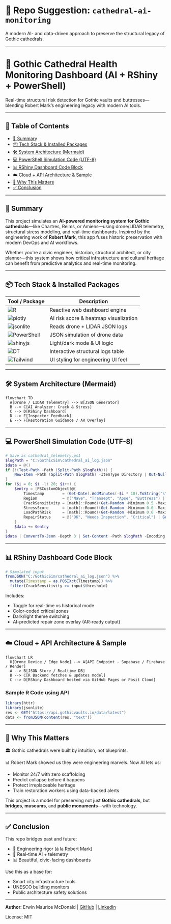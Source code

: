 # 🏰 Repo Suggestion: `cathedral-ai-monitoring`

A modern AI- and data-driven approach to preserve the structural legacy of Gothic cathedrals.

---

# 🧠 Gothic Cathedral Health Monitoring Dashboard (AI + RShiny + PowerShell)

Real-time structural risk detection for Gothic vaults and buttresses—blending Robert Mark’s engineering legacy with modern AI tools.

---

## 📁 Table of Contents

* [📌 Summary](#-summary)
* [📦 Tech Stack & Installed Packages](#-tech-stack--installed-packages)
* [🛠️ System Architecture (Mermaid)](#️-system-architecture-mermaid)
* [💻 PowerShell Simulation Code (UTF-8)](#-powershell-simulation-code-utf-8)
* [📊 RShiny Dashboard Code Block](#-rshiny-dashboard-code-block)
* [☁️ Cloud + API Architecture & Sample](#️-cloud--api-architecture--sample)
* [🔎 Why This Matters](#-why-this-matters)
* [✅ Conclusion](#-conclusion)

---

## 📌 Summary

This project simulates an **AI-powered monitoring system for Gothic cathedrals**—like Chartres, Reims, or Amiens—using drone/LIDAR telemetry, structural stress modeling, and real-time dashboards. Inspired by the engineering work of **Robert Mark**, this app fuses historic preservation with modern DevOps and AI workflows.

Whether you're a civic engineer, historian, structural architect, or city planner—this system shows how critical infrastructure and cultural heritage can benefit from predictive analytics and real-time monitoring.

---

## 📦 Tech Stack & Installed Packages

| Tool / Package                                                                                        | Description                           |
| ----------------------------------------------------------------------------------------------------- | ------------------------------------- |
| ![R](https://img.shields.io/badge/R-Shiny-blue?logo=r)                                                | Reactive web dashboard engine         |
| ![plotly](https://img.shields.io/badge/plotly-Interactive%20Graphs-orange?logo=plotly)                | AI risk score & heatmap visualization |
| ![jsonlite](https://img.shields.io/badge/jsonlite-JSON%20Parser-lightgrey?logo=json)                  | Reads drone + LIDAR JSON logs         |
| ![PowerShell](https://img.shields.io/badge/PowerShell-Telemetry%20Sim-2d2d2d?logo=powershell)         | JSON simulation of drone data         |
| ![shinyjs](https://img.shields.io/badge/shinyjs-JavaScript%20Theme%20Switching-green?logo=javascript) | Light/dark mode & UI logic            |
| ![DT](https://img.shields.io/badge/DT-DataTables-yellow?logo=datatable)                               | Interactive structural logs table     |
| ![Tailwind](https://img.shields.io/badge/Tailwind-CSS%20Framework-teal?logo=tailwindcss)              | UI styling for engineering UI feel    |

---

## 🛠️ System Architecture (Mermaid)

```mermaid
flowchart TD
  A[Drone / LIDAR Telemetry] --> B[JSON Generator]
  B --> C[AI Analyzer: Crack & Stress]
  C --> D[RShiny Dashboard]
  D --> E[Inspector Feedback]
  E --> F[Restoration Guidance / AR Overlay]
```

---

## 💻 PowerShell Simulation Code (UTF-8)

```powershell
# Save as cathedral_telemetry.ps1
$logPath = "C:\GothicSim\cathedral_ai_log.json"
$data = @()
if (!(Test-Path -Path (Split-Path $logPath))) {
    New-Item -Path (Split-Path $logPath) -ItemType Directory | Out-Null
}
for ($i = 0; $i -lt 20; $i++) {
    $entry = [PSCustomObject]@{
        Timestamp        = (Get-Date).AddMinutes(-$i * 10).ToString("s")
        Region           = @("Nave", "Transept", "Apse", "Buttress") | Get-Random
        CrackSensitivity = [math]::Round((Get-Random -Minimum 0.5 -Maximum 1.5), 2)
        StressScore      = [math]::Round((Get-Random -Minimum 0.0 -Maximum 1.0), 2)
        LoadPathRisk     = [math]::Round((Get-Random -Minimum 0.0 -Maximum 1.0), 2)
        RepairStatus     = @("OK", "Needs Inspection", "Critical") | Get-Random
    }
    $data += $entry
}
$data | ConvertTo-Json -Depth 3 | Set-Content -Path $logPath -Encoding UTF8
```

---

## 📊 RShiny Dashboard Code Block

```r
# Simulated input
fromJSON("C:/GothicSim/cathedral_ai_log.json") %>%
  mutate(Timestamp = as.POSIXct(Timestamp)) %>%
  filter(CrackSensitivity >= input$threshold)
```

Includes:

* Toggle for real-time vs historical mode
* Color-coded critical zones
* Dark/light theme switching
* AI-predicted repair zone overlay (AR-ready output)

---

## ☁️ Cloud + API Architecture & Sample

```mermaid
flowchart LR
  U[Drone Device / Edge Node] --> A[API Endpoint - Supabase / Firebase / Render]
  A --> B[JSON Store / Realtime DB]
  B --> C[R Backend fetches & updates model]
  C --> D[RShiny Dashboard hosted via GitHub Pages or Posit Cloud]
```

### Sample R Code using API

```r
library(httr)
library(jsonlite)
res <- GET("https://api.gothicvaults.io/data/latest")
data <- fromJSON(content(res, "text"))
```

---

## 🔎 Why This Matters

🏛️ Gothic cathedrals were built by intuition, not blueprints.

📊 Robert Mark showed us they were engineering marvels. Now AI lets us:

* Monitor 24/7 with zero scaffolding
* Predict collapse before it happens
* Protect irreplaceable heritage
* Train restoration workers using data-backed alerts

This project is a model for preserving not just **Gothic cathedrals**, but **bridges**, **museums**, and **public monuments**—with technology.

---

## ✅ Conclusion

This repo bridges past and future:

* 🔬 Engineering rigor (à la Robert Mark)
* 🤖 Real-time AI + telemetry
* 📊 Beautiful, civic-facing dashboards

Use this as a base for:

* Smart city infrastructure tools
* UNESCO building monitors
* Public architecture safety solutions

---

**Author**: Erwin Maurice McDonald | [GitHub](https://github.com/emcdo411) | [LinkedIn](https://linkedin.com/in/mauricemcdonald)

License: MIT


